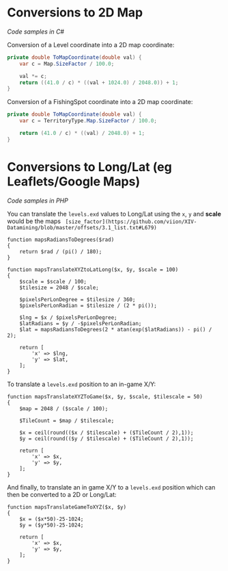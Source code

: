 # Conversions to 2D Map

*Code samples in C#*

Conversion of a Level coordinate into a 2D map coordinate:
```csharp
private double ToMapCoordinate(double val) {
	var c = Map.SizeFactor / 100.0;

	val *= c;
	return ((41.0 / c) * ((val + 1024.0) / 2048.0)) + 1;
}
```

Conversion of a FishingSpot coordinate into a 2D map coordinate:
```csharp
private double ToMapCoordinate(double val) {
	var c = TerritoryType.Map.SizeFactor / 100.0;

	return (41.0 / c) * ((val) / 2048.0) + 1;
}
```

# Conversions to Long/Lat (eg Leaflets/Google Maps)

*Code samples in PHP*

You can translate the `levels.exd` values to Long/Lat using the `x`, `y` and **scale** would be the maps ` [size_factor](https://github.com/viion/XIV-Datamining/blob/master/offsets/3.1_list.txt#L679)`

```
function mapsRadiansToDegrees($rad)
{
    return $rad / (pi() / 180);
}

function mapsTranslateXYZtoLatLong($x, $y, $scale = 100)
{
    $scale = $scale / 100;
    $tilesize = 2048 / $scale;

    $pixelsPerLonDegree = $tilesize / 360;
    $pixelsPerLonRadian = $tilesize / (2 * pi());

    $lng = $x / $pixelsPerLonDegree;
    $latRadians = $y / -$pixelsPerLonRadian;
    $lat = mapsRadiansToDegrees(2 * atan(exp($latRadians)) - pi() / 2);

    return [
        'x' => $lng,
        'y' => $lat,
    ];
}
```

To translate a `levels.exd` position to an in-game X/Y:

```
function mapsTranslateXYZToGame($x, $y, $scale, $tilescale = 50)
{
    $map = 2048 / ($scale / 100);
    
    $TileCount = $map / $tilescale;
    
    $x = ceil(round(($x / $tilescale) + ($TileCount / 2),1));
    $y = ceil(round(($y / $tilescale) + ($TileCount / 2),1));
    
    return [
        'x' => $x,
        'y' => $y,
    ];
}
```

And finally, to translate an in game X/Y to a `levels.exd` position which can then be converted to a 2D or Long/Lat:

```
function mapsTranslateGameToXYZ($x, $y)
{
	$x = ($x*50)-25-1024;
	$y = ($y*50)-25-1024;
	
	return [
	    'x' => $x,
	    'y' => $y,
	];
}
```
